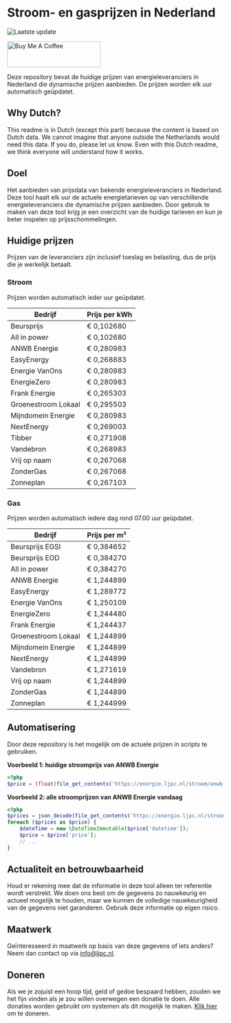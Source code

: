 # Stroom- en gasprijzen in Nederland

![Laatste update](https://img.shields.io/badge/laatste%20update-2025--04--04%2023%3A00%20CET-brightgreen)

<a href="https://www.buymeacoffee.com/Lars-" target="_blank"><img src="https://cdn.buymeacoffee.com/buttons/v2/default-orange.png" alt="Buy Me A Coffee" height="60" style="height: 60px !important;width: 217px !important;" ></a>

Deze repository bevat de huidige prijzen van energieleveranciers in Nederland die dynamische prijzen aanbieden. De prijzen worden elk uur automatisch geüpdatet.

## Why Dutch?

This readme is in Dutch (except this part) because the content is based on Dutch data. We cannot imagine that anyone outside the Netherlands would need this data. If you do, please let us know. Even with this Dutch readme, we think
everyone will understand how it works.

## Doel

Het aanbieden van prijsdata van bekende energieleveranciers in Nederland. Deze tool haalt elk uur de actuele energietarieven op van verschillende energieleveranciers die dynamische prijzen aanbieden. Door gebruik te maken van deze tool
krijg je een overzicht van de huidige tarieven en kun je beter inspelen op prijsschommelingen.

## Huidige prijzen

Prijzen van de leveranciers zijn inclusief toeslag en belasting, dus de prijs die je werkelijk betaalt.

### Stroom

Prijzen worden automatisch ieder uur geüpdatet.

 Bedrijf | Prijs per kWh 
---------|---------------
Beursprijs | € 0,102680
All in power | € 0,102680
ANWB Energie | € 0,280983
EasyEnergy | € 0,268883
Energie VanOns | € 0,280983
EnergieZero | € 0,280983
Frank Energie | € 0,265303
Groenestroom Lokaal | € 0,295503
Mijndomein Energie | € 0,280983
NextEnergy | € 0,269003
Tibber | € 0,271908
Vandebron | € 0,268983
Vrij op naam | € 0,267068
ZonderGas | € 0,267068
Zonneplan | € 0,267103


### Gas

Prijzen worden automatisch iedere dag rond 07.00 uur geüpdatet.

 Bedrijf | Prijs per m³ 
---------|--------------
Beursprijs EGSI | € 0,384652
Beursprijs EOD | € 0,384270
All in power | € 0,384270
ANWB Energie | € 1,244899
EasyEnergy | € 1,289772
Energie VanOns | € 1,250109
EnergieZero | € 1,244480
Frank Energie | € 1,244437
Groenestroom Lokaal | € 1,244899
Mijndomein Energie | € 1,244899
NextEnergy | € 1,244899
Vandebron | € 1,271619
Vrij op naam | € 1,244899
ZonderGas | € 1,244899
Zonneplan | € 1,244999


## Automatisering

Door deze repository is het mogelijk om de actuele prijzen in scripts te gebruiken.

**Voorbeeld 1: huidige stroomprijs van ANWB Energie**

```php
<?php
$price = (float)file_get_contents('https://energie.ljpc.nl/stroom/anwb-energie-nu.txt');

```

**Voorbeeld 2: alle stroomprijzen van ANWB Energie vandaag**

```php
<?php
$prices = json_decode(file_get_contents('https://energie.ljpc.nl/stroom/all-in-power-vandaag.json'),true);
foreach ($prices as $price) {
    $dateTime = new \DateTimeImmutable($price['datetime']);
    $price = $price['price'];
    // ...
}
```

## Actualiteit en betrouwbaarheid

Houd er rekening mee dat de informatie in deze tool alleen ter referentie wordt verstrekt. We doen ons best om de gegevens zo nauwkeurig en actueel mogelijk te houden, maar we kunnen de volledige nauwkeurigheid van de gegevens niet
garanderen. Gebruik deze informatie op eigen risico.

## Maatwerk

Geïnteresseerd in maatwerk op basis van deze gegevens of iets anders? Neem dan contact op
via [info@ljpc.nl](mailto:info@ljpc.nl?subject=Energie%20prijzen).

## Doneren

Als we je zojuist een hoop tijd, geld of gedoe bespaard hebben, zouden we het fijn vinden als je zou willen overwegen een
donatie te doen. Alle donaties worden gebruikt om systemen als dit mogelijk te
maken. [Klik hier](https://www.buymeacoffee.com/Lars-) om te doneren.
